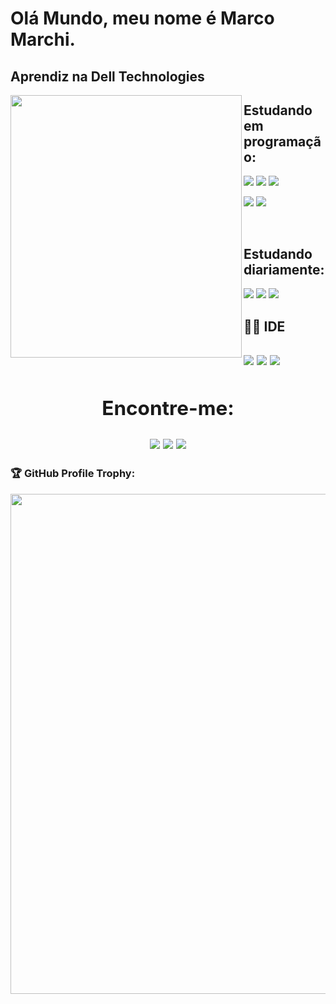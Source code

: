  # Olá Mundo, meu nome é Marco Marchi.
 ## Aprendiz na Dell Technologies
 
<img width="370px" height="420px" src="https://github.com/MarquinCss/MarquinCss/assets/115740827/d6ea198e-4e87-48a8-8d1e-410224bc49ef" align="left"> 


## Estudando em programação:
 <img src="https://img.shields.io/badge/html5-%23E34F26.svg?style=for-the-badge&logo=html5&logoColor=white">  <img src="https://img.shields.io/badge/CSS3-1572B6?style=for-the-badge&logo=css3&logoColor=white"> <img src="https://img.shields.io/badge/JavaScript-323330?style=for-the-badge&logo=javascript&logoColor=F7DF1E"> 
 
 <img src="https://img.shields.io/badge/php-%23777BB4.svg?style=for-the-badge&logo=php&logoColor=white"></img>  <img src="https://img.shields.io/badge/bootstrap-%238511FA.svg?style=for-the-badge&logo=bootstrap&logoColor=white"></img>


<br> 

## Estudando diariamente:

 <img src="https://img.shields.io/badge/Figma-F24E1E?style=for-the-badge&logo=figma&logoColor=white"> <img src="https://img.shields.io/badge/Canva-%2300C4CC.svg?&style=for-the-badge&logo=Canva&logoColor=white"> 
 <img src="https://img.shields.io/badge/Duolingo-58CC02?style=for-the-badge&logo=Duolingo&logoColor=white"> 

 <h2>👩‍💻 IDE <h2>
 <img src="https://img.shields.io/badge/Notepad++-90E59A.svg?style=for-the-badge&logo=notepad%2B%2B&logoColor=black"> 
 <img src="https://img.shields.io/badge/VSCode-0078D4?style=for-the-badge&logo=visual%20studio%20code&logoColor=white"> 
 <img src="https://img.shields.io/badge/Eclipse-FE7A16.svg?style=for-the-badge&logo=Eclipse&logoColor=white"> 

 <div align="center">
  
## Encontre-me:
<a href="https://www.linkedin.com/in/marcoant%C3%B4niomarchicarreiro/"> <img src="https://img.shields.io/badge/LinkedIn-0077B5?style=for-the-badge&logo=linkedin&logoColor=white"></a> <a href="https://www.tiktok.com/@marquincsss"><img src="https://img.shields.io/badge/TikTok-000000?style=for-the-badge&logo=tiktok&logoColor=white"></a>
<a href="https://www.instagram.com/marcocarre29/" alt="https://img.shields.io/badge/Instagram-E4405F?style=for-the-badge&logo=instagram&logoColor=white">
 <img src="https://img.shields.io/badge/Instagram-E4405F?style=for-the-badge&logo=instagram&logoColor=white"></a>
 
 </div>

 
 ### 🏆 GitHub Profile Trophy:
 
<div align="center">
<a href="https://github.com/ryo-ma/github-profile-trophy">
  <img width=800 src="https://github-profile-trophy.vercel.app/?username=MarquinCss&column=8&theme=darkhub&no-frame=true&no-bg=true"/>
</a>
</div>
</img>
      


